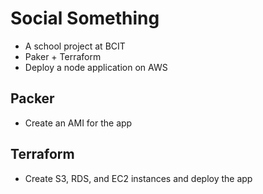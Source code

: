 # Social Something
- A school project at BCIT
- Paker + Terraform
- Deploy a node application on AWS

## Packer
- Create an AMI for the app

## Terraform
- Create S3, RDS, and EC2 instances and deploy the app
